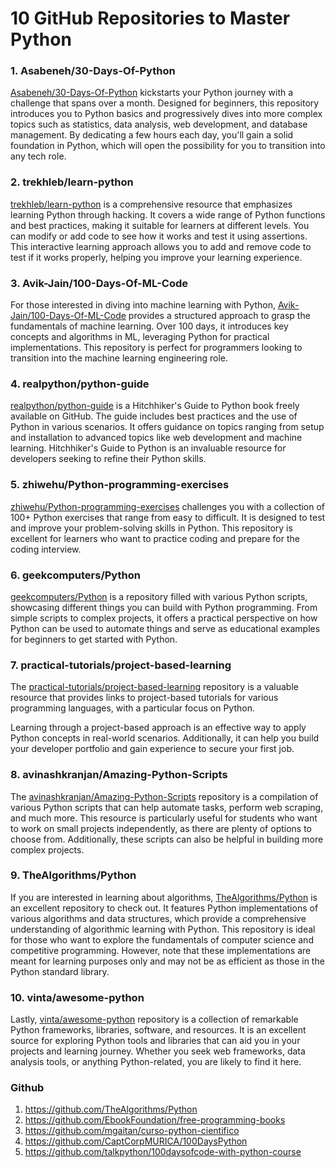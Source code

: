 # 10 GitHub Repositories to Master Python

### 1. Asabeneh/30-Days-Of-Python
 
[Asabeneh/30-Days-Of-Python](https://github.com/Asabeneh/30-Days-Of-Python) kickstarts your Python journey with a challenge that spans over a month. Designed for beginners, this repository introduces you to Python basics and progressively dives into more complex topics such as statistics, data analysis, web development, and database management. By dedicating a few hours each day, you'll gain a solid foundation in Python, which will open the possibility for you to transition into any tech role.

### 2. trekhleb/learn-python

[trekhleb/learn-python](https://github.com/trekhleb/learn-python) is a comprehensive resource that emphasizes learning Python through hacking. It covers a wide range of Python functions and best practices, making it suitable for learners at different levels. You can modify or add code to see how it works and test it using assertions. This interactive learning approach allows you to add and remove code to test if it works properly, helping you improve your learning experience.

### 3. Avik-Jain/100-Days-Of-ML-Code

For those interested in diving into machine learning with Python, [Avik-Jain/100-Days-Of-ML-Code](https://github.com/Avik-Jain/100-Days-Of-ML-Code) provides a structured approach to grasp the fundamentals of machine learning. Over 100 days, it introduces key concepts and algorithms in ML, leveraging Python for practical implementations. This repository is perfect for programmers looking to transition into the machine learning engineering role.

### 4. realpython/python-guide

[realpython/python-guide](https://github.com/realpython/python-guide/tree/master) is a Hitchhiker's Guide to Python book freely available on GitHub. The guide includes best practices and the use of Python in various scenarios. It offers guidance on topics ranging from setup and installation to advanced topics like web development and machine learning. Hitchhiker's Guide to Python is an invaluable resource for developers seeking to refine their Python skills.

### 5. zhiwehu/Python-programming-exercises
 
[zhiwehu/Python-programming-exercises](https://github.com/zhiwehu/Python-programming-exercises) challenges you with a collection of 100+ Python exercises that range from easy to difficult. It is designed to test and improve your problem-solving skills in Python. This repository is excellent for learners who want to practice coding and prepare for the coding interview.

### 6. geekcomputers/Python
 
[geekcomputers/Python](https://github.com/geekcomputers/Python) is a repository filled with various Python scripts, showcasing different things you can build with Python programming. From simple scripts to complex projects, it offers a practical perspective on how Python can be used to automate things and serve as educational examples for beginners to get started with Python.

### 7. practical-tutorials/project-based-learning
 
The [practical-tutorials/project-based-learning](https://github.com/practical-tutorials/project-based-learning?tab=readme-ov-file#python) repository is a valuable resource that provides links to project-based tutorials for various programming languages, with a particular focus on Python. 

Learning through a project-based approach is an effective way to apply Python concepts in real-world scenarios. Additionally, it can help you build your developer portfolio and gain experience to secure your first job.

### 8. avinashkranjan/Amazing-Python-Scripts
 
The [avinashkranjan/Amazing-Python-Scripts](https://github.com/avinashkranjan/Amazing-Python-Scripts) repository is a compilation of various Python scripts that can help automate tasks, perform web scraping, and much more. This resource is particularly useful for students who want to work on small projects independently, as there are plenty of options to choose from. Additionally, these scripts can also be helpful in building more complex projects.

### 9. TheAlgorithms/Python
 
If you are interested in learning about algorithms, [TheAlgorithms/Python](https://github.com/TheAlgorithms/Python) is an excellent repository to check out. It features Python implementations of various algorithms and data structures, which provide a comprehensive understanding of algorithmic learning with Python. This repository is ideal for those who want to explore the fundamentals of computer science and competitive programming. However, note that these implementations are meant for learning purposes only and may not be as efficient as those in the Python standard library.

### 10. vinta/awesome-python
 
Lastly, [vinta/awesome-python](https://github.com/vinta/awesome-python) repository is a collection of remarkable Python frameworks, libraries, software, and resources. It is an excellent source for exploring Python tools and libraries that can aid you in your projects and learning journey. Whether you seek web frameworks, data analysis tools, or anything Python-related, you are likely to find it here.

### Github

1. https://github.com/TheAlgorithms/Python
2. https://github.com/EbookFoundation/free-programming-books
3. https://github.com/mgaitan/curso-python-cientifico
4. https://github.com/CaptCorpMURICA/100DaysPython
5. https://github.com/talkpython/100daysofcode-with-python-course
